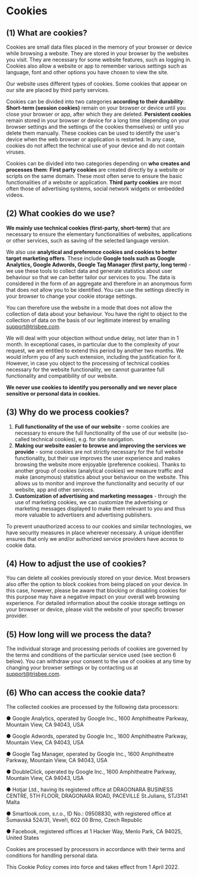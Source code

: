 # Cookies 

## (1) What are cookies?

Cookies are small data files placed in the memory of your browser or device while browsing a website. They are stored in your browser by the websites you visit. They are necessary for some website features, such as logging in. Cookies also allow a website or app to remember various settings such as language, font and other options you have chosen to view the site.

Our website uses different types of cookies. Some cookies that appear on our site are placed by third party services.

Cookies can be divided into two categories **according to their durability**:
**Short-term (session cookies)** remain on your browser or device until you close your browser or app, after which they are deleted.
**Persistent cookies** remain stored in your browser or device for a long time (depending on your browser settings and the settings of the cookies themselves) or until you delete them manually. These cookies can be used to identify the user's device when the web browser or application is restarted. In any case, cookies do not affect the technical use of your device and do not contain viruses.

Cookies can be divided into two categories depending on **who creates and processes them**:
**First party cookies** are created directly by a website or scripts on the same domain. These most often serve to ensure the basic functionalities of a website or application.
**Third party cookies** are most often those of advertising systems, social network widgets or embedded videos.

## (2) What cookies do we use?

**We mainly use technical cookies (first-party, short-term)** that are necessary to ensure the elementary functionalities of websites, applications or other services, such as saving of the selected language version.
 
We also use **analytical and preference cookies and cookies to better target marketing offers**. These include **Google tools such as Google Analytics, Google Adwords, Google Tag Manager (first party, long term)** - we use these tools to collect data and generate statistics about user behaviour so that we can better tailor our services to you. The data is considered in the form of an aggregate and therefore in an anonymous form that does not allow you to be identified. You can use the settings directly in your browser to change your cookie storage settings.

You can therefore use the website in a mode that does not allow the collection of data about your behaviour. You have the right to object to the collection of data on the basis of our legitimate interest by emailing support@trisbee.com.

We will deal with your objection without undue delay, not later than in 1 month. In exceptional cases, in particular due to the complexity of your request, we are entitled to extend this period by another two months. We would inform you of any such extension, including the justification for it.
However, in case you object to the processing of technical cookies necessary for the website functionality, we cannot guarantee full functionality and compatibility of our website.

**We never use cookies to identify you personally and we never place sensitive or personal data in cookies.**

## (3) Why do we process cookies?

1. **Full functionality of the use of our website** - some cookies are necessary to ensure the full functionality of the use of our website (so-called technical cookies), e.g. for site navigation.
2. **Making our website easier to browse and improving the services we provide** - some cookies are not strictly necessary for the full website functionality, but their use improves the user experience and makes browsing the website more enjoyable (preference cookies). Thanks to another group of cookies (analytical cookies) we measure traffic and make (anonymous) statistics about your behaviour on the website. This allows us to monitor and improve the functionality and security of our website, app and other services.
3. **Customization of advertising and marketing messages** - through the use of marketing cookies, we can customize the advertising or marketing messages displayed to make them relevant to you and thus more valuable to advertisers and advertising publishers.

To prevent unauthorized access to our cookies and similar technologies, we have security measures in place wherever necessary. A unique identifier ensures that only we and/or authorized service providers have access to cookie data.

## (4) How to adjust the use of cookies?

You can delete all cookies previously stored on your device. Most browsers also offer the option to block cookies from being placed on your device. In this case, however, please be aware that blocking or disabling cookies for this purpose may have a negative impact on your overall web browsing experience. For detailed information about the cookie storage settings on your browser or device, please visit the website of your specific browser provider.

## (5) How long will we process the data?
The individual storage and processing periods of cookies are governed by the terms and conditions of the particular service used (see section 6 below). You can withdraw your consent to the use of cookies at any time by changing your browser settings or by contacting us at support@trisbee.com.

## (6) Who can access the cookie data?

The collected cookies are processed by the following data processors:

●	Google Analytics, operated by Google Inc., 1600 Amphitheatre Parkway, Mountain View, CA 94043, USA

●	Google Adwords, operated by Google Inc., 1600 Amphitheatre Parkway, Mountain View, CA 94043, USA

●	Google Tag Manager, operated by Google Inc., 1600 Amphitheatre Parkway, Mountain View, CA 94043, USA

● DoubleClick, operated by Google Inc., 1600 Amphitheatre Parkway, Mountain View, CA 94043, USA

● Hotjar Ltd., having its registered office at DRAGONARA BUSINESS CENTRE, 5TH FLOOR, DRAGONARA ROAD, PACEVILLE St.Julians, STJ3141 Malta

●	Smartlook.com, s.r.o., ID No.: 09508830, with registered office at Šumavská 524/31, Veveří, 602 00 Brno, Czech Republic

● Facebook, registered offices at 1 Hacker Way, Menlo Park, CA 94025, United States


Cookies are processed by processors in accordance with their terms and conditions for handling personal data.
 

This Cookie Policy comes into force and takes effect from 1 April 2022.
